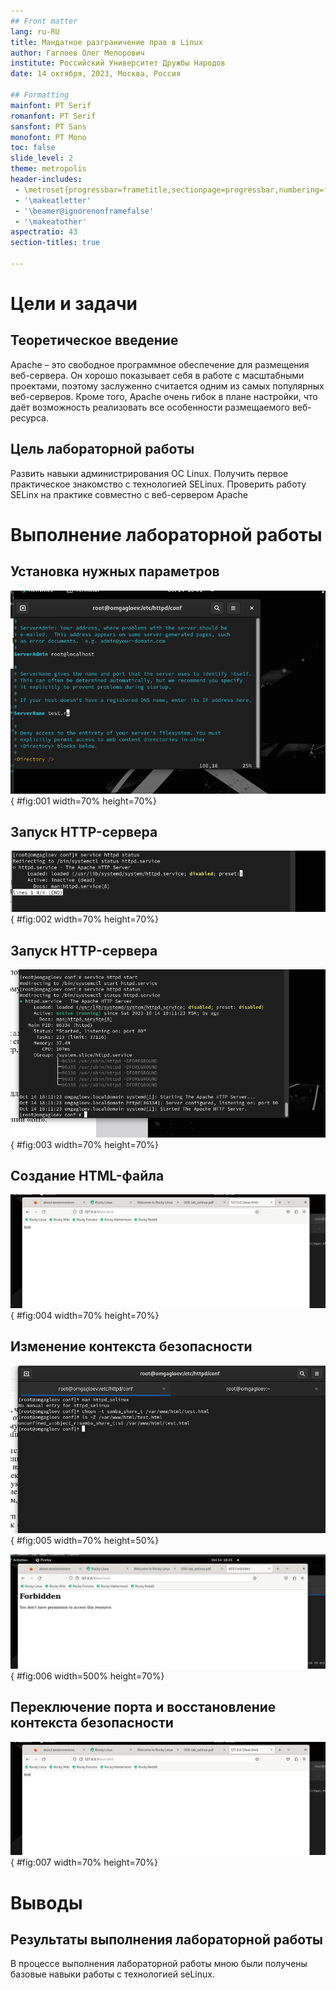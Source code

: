 ```yaml
---
## Front matter
lang: ru-RU
title: Мандатное разграничение прав в Linux
author: Гаглоев Олег Мелорович
institute: Российский Университет Дружбы Народов
date: 14 октября, 2023, Москва, Россия

## Formatting
mainfont: PT Serif
romanfont: PT Serif
sansfont: PT Sans
monofont: PT Mono
toc: false
slide_level: 2
theme: metropolis
header-includes:
 - \metroset{progressbar=frametitle,sectionpage=progressbar,numbering=fraction}
 - '\makeatletter'
 - '\beamer@ignorenonframefalse'
 - '\makeatother'
aspectratio: 43
section-titles: true

---
```


# Цели и задачи


## Теоретическое введение

Apache – это свободное программное обеспечение для размещения веб-сервера. Он хорошо показывает себя в работе с масштабными проектами, поэтому заслуженно считается одним из самых популярных веб-серверов. Кроме того, Apache очень гибок в плане настройки, что даёт возможность реализовать все особенности размещаемого веб-ресурса.

## Цель лабораторной работы

Развить навыки администрирования ОС Linux. Получить первое практическое знакомство с технологией SELinux. Проверить работу SELinx на практике совместно с веб-сервером Apache

# Выполнение лабораторной работы
  
## Установка нужных параметров

![Настройка параметров](../img/1.png){ #fig:001 width=70% height=70%}

## Запуск HTTP-сервера

![Запуск сервера 1](../img/3.png){ #fig:002 width=70% height=70%}

## Запуск HTTP-сервера

![Запуск сервера 2](../img/4.png){ #fig:003 width=70% height=70%}

## Создание HTML-файла

![создание html-файла и доступ по http](../img/10.png){ #fig:004 width=70% height=70%}

## Изменение контекста безопасности

![Alt text](../img/11.png){ #fig:005 width=70% height=50%}

![Ошибка после переключения контекста](../img/13.png){ #fig:006 width=500% height=70%}

## Переключение порта и восстановление контекста безопасности

![создание html-файла и доступ по http](../img/10.png){ #fig:007 width=70% height=70%}

# Выводы

## Результаты выполнения лабораторной работы

В процессе выполнения лабораторной работы мною были получены базовые навыки работы с технологией seLinux.
